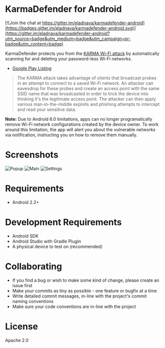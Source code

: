 # KarmaDefender for Android

[![Join the chat at https://gitter.im/eladnava/karmadefender-android](https://badges.gitter.im/eladnava/karmadefender-android.svg)](https://gitter.im/eladnava/karmadefender-android?utm_source=badge&utm_medium=badge&utm_campaign=pr-badge&utm_content=badge)

KarmaDefender protects you from the [KARMA Wi-Fi attack](https://insights.sei.cmu.edu/cert/2015/08/instant-karma-might-still-get-you.html) by automatically scanning for and deleting your password-less Wi-Fi networks.

* [Google Play Listing](https://play.google.com/store/apps/details?id=com.eladnava.karmadefender)

> The KARMA attack takes advantage of clients that broadcast probes in an attempt to connect to a saved Wi-Fi network. An attacker can eavesdrop for these probes and create an access point with the same SSID name that was broadcasted in order to trick the device into thinking it's the legitimate access point. The attacker can then apply various man-in-the-middle exploits and phishing attempts to intercept and read your sensitive data. 

**Note:** Due to Android 6.0 limitations, apps can no longer programatically remove Wi-Fi network configurations created by the device owner. To work around this limitation, the app will alert you about the vulnerable networks via notification, instructing you on how to remove them manually.

# Screenshots

![Popup](https://raw.github.com/eladnava/karmadefender-android/master/preview/screenshot1.png)
![Main](https://raw.github.com/eladnava/karmadefender-android/master/preview/screenshot2.png)
![Settings](https://raw.github.com/eladnava/karmadefender-android/master/preview/screenshot3.png)

# Requirements

* Android 2.2+

# Development Requirements

* Android SDK
* Android Studio with Gradle Plugin
* A physical device to test on (recommended)

# Collaborating

* If you find a bug or wish to make some kind of change, please create an issue first
* Make your commits as tiny as possible - one feature or bugfix at a time
* Write detailed commit messages, in-line with the project's commit naming conventions
* Make sure your code conventions are in-line with the project

# License

Apache 2.0
